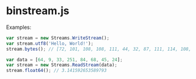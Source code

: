 binstream.js
============

Examples:
```javascript
var stream = new Streams.WriteStream();
var stream.utf8('Hello, World!');
stream.bytes(); // [72, 101, 108, 108, 111, 44, 32, 87, 111, 114, 108, 100, 33]
```

```javascript
var data = [64, 9, 33, 251, 84, 68, 45, 24];
var stream = new Streams.ReadStream(data);
stream.float64(); // 3.141592653589793
```
